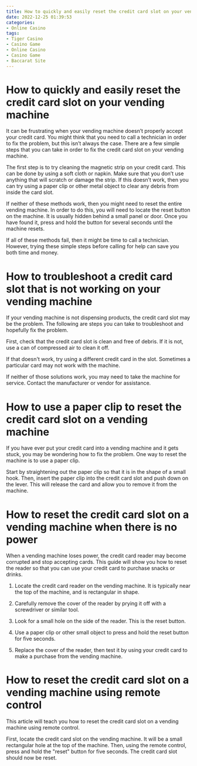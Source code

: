 ```yaml
---
title: How to quickly and easily reset the credit card slot on your vending machine 
date: 2022-12-25 01:39:53
categories:
- Online Casino
tags:
- Tiger Casino
- Casino Game
- Online Casino
- Casino Game
- Baccarat Site
---
```



#  How to quickly and easily reset the credit card slot on your vending machine 

It can be frustrating when your vending machine doesn’t properly accept your credit card. You might think that you need to call a technician in order to fix the problem, but this isn’t always the case. There are a few simple steps that you can take in order to fix the credit card slot on your vending machine.

The first step is to try cleaning the magnetic strip on your credit card. This can be done by using a soft cloth or napkin. Make sure that you don’t use anything that will scratch or damage the strip. If this doesn’t work, then you can try using a paper clip or other metal object to clear any debris from inside the card slot.

If neither of these methods work, then you might need to reset the entire vending machine. In order to do this, you will need to locate the reset button on the machine. It is usually hidden behind a small panel or door. Once you have found it, press and hold the button for several seconds until the machine resets.

If all of these methods fail, then it might be time to call a technician. However, trying these simple steps before calling for help can save you both time and money.

#  How to troubleshoot a credit card slot that is not working on your vending machine 

If your vending machine is not dispensing products, the credit card slot may be the problem. The following are steps you can take to troubleshoot and hopefully fix the problem.

First, check that the credit card slot is clean and free of debris. If it is not, use a can of compressed air to clean it off.

If that doesn't work, try using a different credit card in the slot. Sometimes a particular card may not work with the machine.

If neither of those solutions work, you may need to take the machine for service. Contact the manufacturer or vendor for assistance.

#  How to use a paper clip to reset the credit card slot on a vending machine 

If you have ever put your credit card into a vending machine and it gets stuck, you may be wondering how to fix the problem. One way to reset the machine is to use a paper clip.

Start by straightening out the paper clip so that it is in the shape of a small hook. Then, insert the paper clip into the credit card slot and push down on the lever. This will release the card and allow you to remove it from the machine.

#  How to reset the credit card slot on a vending machine when there is no power 


When a vending machine loses power, the credit card reader may become corrupted and stop accepting cards. This guide will show you how to reset the reader so that you can use your credit card to purchase snacks or drinks.

1. Locate the credit card reader on the vending machine. It is typically near the top of the machine, and is rectangular in shape.

2. Carefully remove the cover of the reader by prying it off with a screwdriver or similar tool.

3. Look for a small hole on the side of the reader. This is the reset button.

4. Use a paper clip or other small object to press and hold the reset button for five seconds.

5. Replace the cover of the reader, then test it by using your credit card to make a purchase from the vending machine.

#  How to reset the credit card slot on a vending machine using remote control

This article will teach you how to reset the credit card slot on a vending machine using remote control.

First, locate the credit card slot on the vending machine. It will be a small rectangular hole at the top of the machine. Then, using the remote control, press and hold the "reset" button for five seconds. The credit card slot should now be reset.